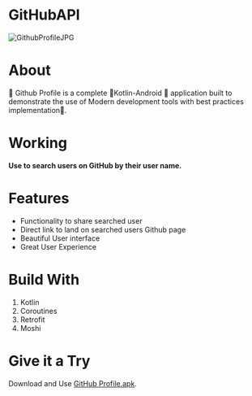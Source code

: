 
# GitHubAPI

![GithubProfileJPG](https://user-images.githubusercontent.com/52439127/111970805-b0b89300-8b21-11eb-9a75-ce536e324d7a.jpg)

# About
📒 Github Profile is a complete 💎Kotlin-Android 📱 application built to demonstrate the use of Modern development tools with best practices implementation🦸.

# Working
**Use to search users on GitHub by their user name.**

# Features 
- Functionality to share searched user
- Direct link to land on searched users Github page
- Beautiful User interface
- Great User Experience

# Build With
1. Kotlin
2. Coroutines
3. Retrofit
4.  Moshi

# Give it a Try
Download and Use [GitHub Profile.apk](https://github.com/Abhijeet1710/GitHubAPI/releases/tag/v1.0).
